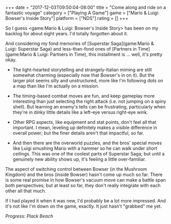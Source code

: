 +++
date = "2017-12-03T09:50:04-08:00"
title = "Come along and ride on a fantastic voyage"
category = ["Playing A Game"]
game = ["Mario & Luigi: Bowser's Inside Story"]
platform = ["NDS"]
rating = []
+++

So I guess <game:Mario & Luigi: Bowser's Inside Story> has been on my backlog for about eight years.  I'd totally forgotten about it.

And considering my fond memories of [Superstar Saga](game:Mario & Luigi: Superstar Saga) and less-than-fond ones of [Partners in Time](game:Mario & Luigi: Partners in Time), this installment is ... well, it's pretty okay.

* The light-hearted storytelling and strangely-Italian miming are still somewhat charming (especially now that Bowser's in on it).  But the larger plot seems silly and unstructured, more like I'm following dots on a map than like I'm actually on a mission.

* The timing-based combat moves are fun, and keep gameplay more interesting than just selecting the right attack (i.e. not jumping on a spiny shell).  But learning an enemy's tells can be frustrating, particularly when they're in dinky little details like a left-eye versus right-eye wink.

* Other RPG aspects, like equipment and stat points, don't feel all that important.  I mean, leveling up definitely makes a visible difference in overall power; but the finer details aren't that impactful, so far.

* And then there are the overworld puzzles, and the bros' special moves like Luigi smushing Mario with a hammer so he can walk under short ceilings.  This was one of the coolest parts of Superstar Saga; but until a genuinely new ability shows up, it's feeling a little over-familiar.

The aspect of switching control between Bowser (in the Mushroom Kingdom) and the bros (inside Bowser) hasn't come up much so far.  There is some real promise in how Bowser's vacuum move can make a battle span both perspectives; but at least so far, they don't really integrate with each other all that much.

If I had played it when it was new, I'd probably be a lot more impressed.  And it's not like I'm down on the game, exactly.  It just hasn't "grabbed" me yet.

<i>Progress: Plack Beach</i>
